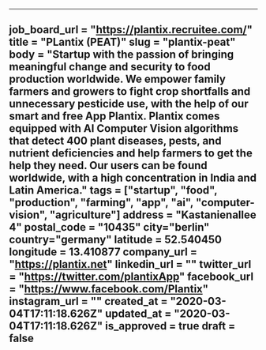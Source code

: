 ---
job_board_url = "https://plantix.recruitee.com/"
title = "PLantix (PEAT)"
slug = "plantix-peat"
body = "Startup with the passion of bringing meaningful change and security to food production worldwide. We empower family farmers and growers to fight crop shortfalls and unnecessary pesticide use, with the help of our smart and free App Plantix. Plantix comes equipped with AI Computer Vision algorithms that detect 400 plant diseases, pests, and nutrient deficiencies and help farmers to get the help they need. Our users can be found worldwide, with a high concentration in India and Latin America."
tags = ["startup", "food", "production", "farming", "app", "ai", "computer-vision", "agriculture"]
address = "Kastanienallee 4"
postal_code = "10435"
city="berlin"
country="germany"
latitude = 52.540450
longitude = 13.410877
company_url = "https://plantix.net"
linkedin_url = ""
twitter_url = "https://twitter.com/plantixApp"
facebook_url = "https://www.facebook.com/Plantix"
instagram_url = ""
created_at = "2020-03-04T17:11:18.626Z"
updated_at = "2020-03-04T17:11:18.626Z"
is_approved = true
draft = false
---